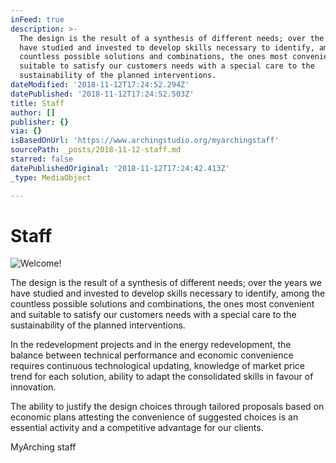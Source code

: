 ```yaml
---
inFeed: true
description: >-
  The design is the result of a synthesis of different needs; over the years we
  have studied and invested to develop skills necessary to identify, among the
  countless possible solutions and combinations, the ones most convenient and
  suitable to satisfy our customers needs with a special care to the
  sustainability of the planned interventions.
dateModified: '2018-11-12T17:24:52.294Z'
datePublished: '2018-11-12T17:24:52.503Z'
title: Staff
author: []
publisher: {}
via: {}
isBasedOnUrl: 'https://www.archingstudio.org/myarchingstaff'
sourcePath: _posts/2018-11-12-staff.md
starred: false
datePublishedOriginal: '2018-11-12T17:24:42.413Z'
_type: MediaObject

---
```

# Staff
![Welcome!](https://the-grid-user-content.s3-us-west-2.amazonaws.com/b9ae4551-0337-471f-9974-0b773200e956.jpg)

The design is the result of a synthesis of different needs; over the years we have studied and invested to develop skills necessary to identify, among the countless possible solutions and combinations, the ones most convenient and suitable to satisfy our customers needs with a special care to the sustainability of the planned interventions.

In the redevelopment projects and in the energy redevelopment, the balance between technical performance and economic convenience requires continuous technological updating, knowledge of market price trend for each solution, ability to adapt the consolidated skills in favour of innovation.

The ability to justify the design choices through tailored proposals based on economic plans attesting the convenience of suggested choices is an essential activity and a competitive advantage for our clients.

MyArching staff